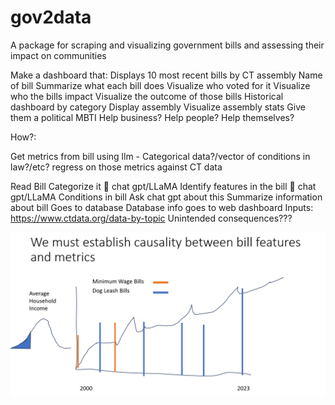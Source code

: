 # gov2data
A package for scraping and visualizing government bills and assessing their impact on communities

Make a dashboard that:
Displays 10 most recent bills by CT assembly
Name of bill
Summarize what each bill does
Visualize who voted for it
Visualize who the bills impact
Visualize the outcome of those bills
Historical dashboard by category
Display assembly
Visualize assembly stats
Give them a political MBTI
Help business?
Help people?
Help themselves?

How?:

Get metrics from bill using llm
    - Categorical data?/vector of conditions in law?/etc?
regress on those metrics against CT data

Read Bill
Categorize it  chat gpt/LLaMA
Identify features in the bill  chat gpt/LLaMA
Conditions in bill
Ask chat gpt about this
Summarize information about bill
Goes to database
Database info goes to web dashboard
Inputs:
https://www.ctdata.org/data-by-topic
Unintended consequences???


![test](causality.PNG)


